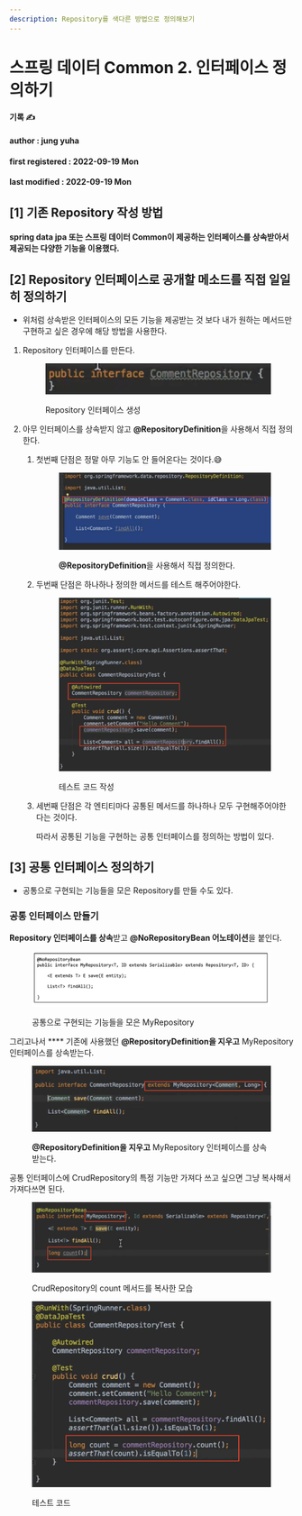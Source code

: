 ```yaml
---
description: Repository를 색다른 방법으로 정의해보기
---
```


# 스프링 데이터 Common 2. 인터페이스 정의하기

**기록 ✍️**

#### author : jung yuha

#### first registered : 2022-09-19 Mon

#### last modified : 2022-09-19 Mon

## \[1] 기존 Repository 작성 방법

#### spring data jpa 또는 스프링 데이터 Common이 제공하는 인터페이스를 상속받아서 제공되는 다양한 기능을 이용했다.

## \[2] **Repository 인터페이스로 공개할 메소드를 직접 일일히 정의하기**

* 위처럼 상속받은 인터페이스의 모든 기능을 제공받는 것 보다 내가 원하는 메서드만 구현하고 싶은 경우에 해당 방법을 사용한다.

1.  Repository 인터페이스를 만든다.



    <figure><img src="../.gitbook/assets/image (10) (2) (1).png" alt=""><figcaption><p> Repository 인터페이스 생성</p></figcaption></figure>
2. 아무 인터페이스를 상속받지 않고 **@RepositoryDefinition**을 사용해서 직접 정의한다.
   1.  첫번째 단점은 정말 아무 기능도 안 들어온다는 것이다.😅&#x20;

       <figure><img src="../.gitbook/assets/image (11) (1).png" alt=""><figcaption><p> <strong>@RepositoryDefinition</strong>을 사용해서 직접 정의한다.</p></figcaption></figure>
   2.  두번째 단점은 하나하나 정의한 메서드를 테스트 해주어야한다.&#x20;

       <figure><img src="../.gitbook/assets/image (5) (1) (2).png" alt=""><figcaption><p> 테스트 코드 작성</p></figcaption></figure>
   3.  세번째 단점은 각 엔티티마다 공통된 메서드를 하나하나 모두 구현해주어야한다는 것이다.

       따라서 공통된 기능을 구현하는 공통 인터페이스를 정의하는 방법이 있다.

## \[3] 공통 인터페이스 정의하기

* 공통으로 구현되는 기능들을 모은 Repository를 만들 수도 있다.

### 공통 인터페이스 만들기

**Repository 인터페이스를 상속**받고 **@NoRepositoryBean 어노테이션**을 붙인다.

<figure><img src="../.gitbook/assets/image (14) (1) (1).png" alt=""><figcaption><p> 공통으로 구현되는 기능들을 모은 MyRepository</p></figcaption></figure>

그리고나서 **** 기존에 사용했던 **@RepositoryDefinition을 지우고** MyRepository 인터페이스를 상속받는다.

<figure><img src="../.gitbook/assets/image (6) (2) (1).png" alt=""><figcaption><p> <strong>@RepositoryDefinition을 지우고</strong> MyRepository 인터페이스를 상속받는다.</p></figcaption></figure>

공통 인터페이스에 CrudRepository의 특정 기능만 가져다 쓰고 싶으면 그냥 복사해서 가져다쓰면 된다.

<figure><img src="../.gitbook/assets/image (13) (1).png" alt=""><figcaption><p> CrudRepository의 count 메서드를 복사한 모습</p></figcaption></figure>

<figure><img src="../.gitbook/assets/image (4) (2) (2).png" alt=""><figcaption><p>테스트 코드</p></figcaption></figure>
